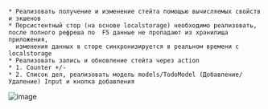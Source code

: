     * Реализовать получение и изменение стейта помощью вычисляемых свойств и экшенов 
    * Персистентный стор (на основе localstorage) необходимо реализовать, после полного рефреша по  F5 данные не пропадают из хранилища приложения, 
      изменения данных в сторе синхронизируется в реальном времени с localstorage
    * Реализовать запись и обновление стейта через action
    * 1. Counter +/-
    * 2. Список дел, реализовать модель models/TodoModel (Добавление/Удаление) Input и кнопка добавления

![image](https://user-images.githubusercontent.com/85501859/133376915-32f735a6-9236-4555-a5b2-37a454745502.png)

